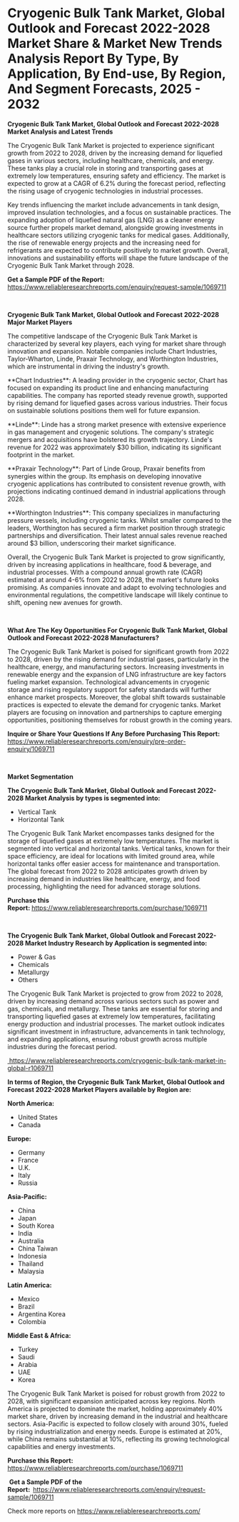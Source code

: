 <p><h1>Cryogenic Bulk Tank Market, Global Outlook and Forecast 2022-2028 Market Share & Market New Trends Analysis Report By Type, By Application, By End-use, By Region, And Segment Forecasts, 2025 - 2032</h1></p><p><strong>Cryogenic Bulk Tank Market, Global Outlook and Forecast 2022-2028 Market Analysis and Latest Trends</strong></p>
<p><p>The Cryogenic Bulk Tank Market is projected to experience significant growth from 2022 to 2028, driven by the increasing demand for liquefied gases in various sectors, including healthcare, chemicals, and energy. These tanks play a crucial role in storing and transporting gases at extremely low temperatures, ensuring safety and efficiency. The market is expected to grow at a CAGR of 6.2% during the forecast period, reflecting the rising usage of cryogenic technologies in industrial processes. </p><p>Key trends influencing the market include advancements in tank design, improved insulation technologies, and a focus on sustainable practices. The expanding adoption of liquefied natural gas (LNG) as a cleaner energy source further propels market demand, alongside growing investments in healthcare sectors utilizing cryogenic tanks for medical gases. Additionally, the rise of renewable energy projects and the increasing need for refrigerants are expected to contribute positively to market growth. Overall, innovations and sustainability efforts will shape the future landscape of the Cryogenic Bulk Tank Market through 2028.</p></p>
<p><strong>Get a Sample PDF of the Report:&nbsp;</strong> <a href="https://www.reliableresearchreports.com/enquiry/request-sample/1069711?utm_campaign=2267&utm_medium=2&utm_source=Github&utm_content=ia&utm_term=21032025&utm_id=cryogenic-bulk-tank-market-global-outlook-and-forecast-2022-2028">https://www.reliableresearchreports.com/enquiry/request-sample/1069711</a></p>
<p>&nbsp;</p>
<p><strong>Cryogenic Bulk Tank Market, Global Outlook and Forecast 2022-2028 Major Market Players</strong></p>
<p><p>The competitive landscape of the Cryogenic Bulk Tank Market is characterized by several key players, each vying for market share through innovation and expansion. Notable companies include Chart Industries, Taylor-Wharton, Linde, Praxair Technology, and Worthington Industries, which are instrumental in driving the industry's growth.</p><p>**Chart Industries**: A leading provider in the cryogenic sector, Chart has focused on expanding its product line and enhancing manufacturing capabilities. The company has reported steady revenue growth, supported by rising demand for liquefied gases across various industries. Their focus on sustainable solutions positions them well for future expansion.</p><p>**Linde**: Linde has a strong market presence with extensive experience in gas management and cryogenic solutions. The company's strategic mergers and acquisitions have bolstered its growth trajectory. Linde's revenue for 2022 was approximately $30 billion, indicating its significant footprint in the market.</p><p>**Praxair Technology**: Part of Linde Group, Praxair benefits from synergies within the group. Its emphasis on developing innovative cryogenic applications has contributed to consistent revenue growth, with projections indicating continued demand in industrial applications through 2028.</p><p>**Worthington Industries**: This company specializes in manufacturing pressure vessels, including cryogenic tanks. Whilst smaller compared to the leaders, Worthington has secured a firm market position through strategic partnerships and diversification. Their latest annual sales revenue reached around $3 billion, underscoring their market significance.</p><p>Overall, the Cryogenic Bulk Tank Market is projected to grow significantly, driven by increasing applications in healthcare, food & beverage, and industrial processes. With a compound annual growth rate (CAGR) estimated at around 4-6% from 2022 to 2028, the market's future looks promising. As companies innovate and adapt to evolving technologies and environmental regulations, the competitive landscape will likely continue to shift, opening new avenues for growth.</p></p>
<p>&nbsp;</p>
<p><strong>What Are The Key Opportunities For Cryogenic Bulk Tank Market, Global Outlook and Forecast 2022-2028 Manufacturers?</strong></p>
<p><p>The Cryogenic Bulk Tank Market is poised for significant growth from 2022 to 2028, driven by the rising demand for industrial gases, particularly in the healthcare, energy, and manufacturing sectors. Increasing investments in renewable energy and the expansion of LNG infrastructure are key factors fueling market expansion. Technological advancements in cryogenic storage and rising regulatory support for safety standards will further enhance market prospects. Moreover, the global shift towards sustainable practices is expected to elevate the demand for cryogenic tanks. Market players are focusing on innovation and partnerships to capture emerging opportunities, positioning themselves for robust growth in the coming years.</p></p>
<p><strong>Inquire or Share Your Questions If Any Before Purchasing This Report:</strong> <a href="https://www.reliableresearchreports.com/enquiry/pre-order-enquiry/1069711?utm_campaign=2267&utm_medium=2&utm_source=Github&utm_content=ia&utm_term=21032025&utm_id=cryogenic-bulk-tank-market-global-outlook-and-forecast-2022-2028">https://www.reliableresearchreports.com/enquiry/pre-order-enquiry/1069711</a></p>
<p>&nbsp;</p>
<p><strong>Market Segmentation</strong></p>
<p><strong>The Cryogenic Bulk Tank Market, Global Outlook and Forecast 2022-2028 Market Analysis by types is segmented into:</strong></p>
<p><ul><li>Vertical Tank</li><li>Horizontal Tank</li></ul></p>
<p><p>The Cryogenic Bulk Tank Market encompasses tanks designed for the storage of liquefied gases at extremely low temperatures. The market is segmented into vertical and horizontal tanks. Vertical tanks, known for their space efficiency, are ideal for locations with limited ground area, while horizontal tanks offer easier access for maintenance and transportation. The global forecast from 2022 to 2028 anticipates growth driven by increasing demand in industries like healthcare, energy, and food processing, highlighting the need for advanced storage solutions.</p></p>
<p><strong>Purchase this Report:&nbsp;</strong><a href="https://www.reliableresearchreports.com/purchase/1069711?utm_campaign=2267&utm_medium=2&utm_source=Github&utm_content=ia&utm_term=21032025&utm_id=cryogenic-bulk-tank-market-global-outlook-and-forecast-2022-2028">https://www.reliableresearchreports.com/purchase/1069711</a></p>
<p>&nbsp;</p>
<p><strong>The Cryogenic Bulk Tank Market, Global Outlook and Forecast 2022-2028 Market Industry Research by Application is segmented into:</strong></p>
<p><ul><li>Power & Gas</li><li>Chemicals</li><li>Metallurgy</li><li>Others</li></ul></p>
<p><p>The Cryogenic Bulk Tank Market is projected to grow from 2022 to 2028, driven by increasing demand across various sectors such as power and gas, chemicals, and metallurgy. These tanks are essential for storing and transporting liquefied gases at extremely low temperatures, facilitating energy production and industrial processes. The market outlook indicates significant investment in infrastructure, advancements in tank technology, and expanding applications, ensuring robust growth across multiple industries during the forecast period.</p></p>
<p><a href="https://www.reliableresearchreports.com/cryogenic-bulk-tank-market-in-global-r1069711?utm_campaign=2267&utm_medium=2&utm_source=Github&utm_content=ia&utm_term=21032025&utm_id=cryogenic-bulk-tank-market-global-outlook-and-forecast-2022-2028">&nbsp;https://www.reliableresearchreports.com/cryogenic-bulk-tank-market-in-global-r1069711</a></p>
<p><strong>In terms of Region, the Cryogenic Bulk Tank Market, Global Outlook and Forecast 2022-2028 Market Players available by Region are:</strong></p>
<p>
    <p> <strong> North America: </strong>
        <ul>
            <li>United States</li>
            <li>Canada</li>
        </ul>
        </p> 
    <p> <strong> Europe: </strong>
        <ul>
            <li>Germany</li>
            <li>France</li>
            <li>U.K.</li>
            <li>Italy</li>
            <li>Russia</li>
        </ul>
        </p> 
    <p> <strong> Asia-Pacific: </strong>
        <ul>
            <li>China</li>
            <li>Japan</li>
            <li>South Korea</li>
            <li>India</li>
            <li>Australia</li>
            <li>China Taiwan</li>
            <li>Indonesia</li>
            <li>Thailand</li>
            <li>Malaysia</li>
        </ul>
        </p> 
    <p> <strong> Latin America: </strong>
        <ul>
            <li>Mexico</li>
            <li>Brazil</li>
            <li>Argentina Korea</li>
            <li>Colombia</li>
        </ul>
        </p> 
    <p> <strong> Middle East & Africa: </strong>
        <ul>
            <li>Turkey</li>
            <li>Saudi</li>
            <li>Arabia</li>
            <li>UAE</li>
            <li>Korea</li>
        </ul>
    </p>
    </p>
<p><p>The Cryogenic Bulk Tank Market is poised for robust growth from 2022 to 2028, with significant expansion anticipated across key regions. North America is projected to dominate the market, holding approximately 40% market share, driven by increasing demand in the industrial and healthcare sectors. Asia-Pacific is expected to follow closely with around 30%, fueled by rising industrialization and energy needs. Europe is estimated at 20%, while China remains substantial at 10%, reflecting its growing technological capabilities and energy investments.</p></p>
<p><strong>Purchase this Report: </strong><a href="https://www.reliableresearchreports.com/purchase/1069711?utm_campaign=2267&utm_medium=2&utm_source=Github&utm_content=ia&utm_term=21032025&utm_id=cryogenic-bulk-tank-market-global-outlook-and-forecast-2022-2028">https://www.reliableresearchreports.com/purchase/1069711</a></p>
<p>&nbsp;<strong>Get a Sample PDF of the Report:&nbsp;&nbsp;</strong><a href="https://www.reliableresearchreports.com/enquiry/request-sample/1069711?utm_campaign=2267&utm_medium=2&utm_source=Github&utm_content=ia&utm_term=21032025&utm_id=cryogenic-bulk-tank-market-global-outlook-and-forecast-2022-2028">https://www.reliableresearchreports.com/enquiry/request-sample/1069711</a></p>
<p><strong></strong></p>
<p>Check more reports on <a href="https://www.reliableresearchreports.com/?utm_campaign=2267&utm_medium=2&utm_source=Github&utm_content=ia&utm_term=21032025&utm_id=cryogenic-bulk-tank-market-global-outlook-and-forecast-2022-2028">https://www.reliableresearchreports.com/</a></p>